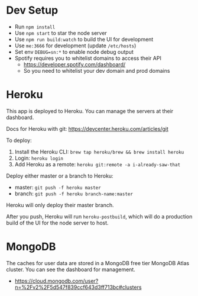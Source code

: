# Dev Setup

* Run `npm install`
* Use `npm start` to star the node server
* Use `npm run build:watch` to build the UI for development
* Use `me:3666` for development (update `/etc/hosts`)
* Set env `DEBUG=sn:*` to enable node debug output
* Spotify requires you to whitelist domains to access their API
    * https://developer.spotify.com/dashboard/
    * So you need to whitelist your dev domain and prod domains

# Heroku

This app is deployed to Heroku. You can manage the servers at their dashboard.

Docs for Heroku with git: https://devcenter.heroku.com/articles/git

To deploy:
1. Install the Heroku CLI: `brew tap heroku/brew && brew install heroku`
1. Login: `heroku login`
1. Add Heroku as a remote: `heroku git:remote -a i-already-saw-that`

Deploy either master or a branch to Heroku:
* master: `git push -f heroku master`
* branch: `git push -f heroku branch-name:master`

Heroku will only deploy their master branch.

After you push, Heroku will run `heroku-postbuild`, which will do a production build of the UI for the node server to host.

# MongoDB

The caches for user data are stored in a MongoDB free tier MongoDB Atlas cluster. You can see the dashboard for management.
* https://cloud.mongodb.com/user?n=%2Fv2%2F5d547f839ccf643d3ff713bc#clusters
